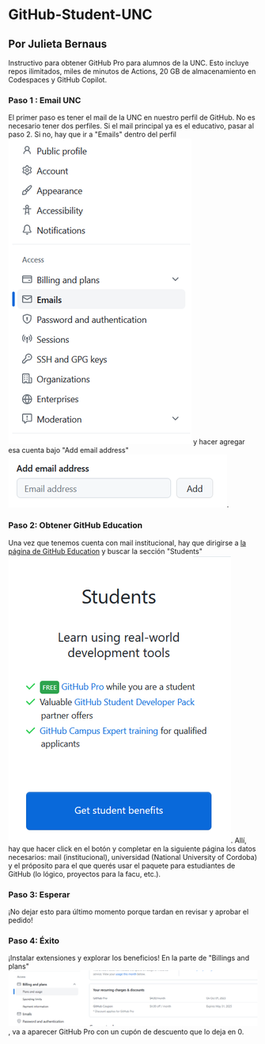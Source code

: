 # GitHub-Student-UNC

## Por Julieta Bernaus

Instructivo para obtener GitHub Pro para alumnos de la UNC. Esto incluye repos ilimitados, miles de minutos de Actions, 20 GB de almacenamiento en Codespaces y GitHub Copilot.

### Paso 1 : Email UNC

El primer paso es tener el mail de la UNC en nuestro perfil de GitHub. No es necesario tener dos perfiles.
Si el mail principal ya es el educativo, pasar al paso 2. 
Si no, hay que ir a "Emails" dentro del perfil!["Emails" dentro del perfil](lib/pic%201.png ) y hacer agregar esa cuenta bajo "Add email address" ![bajo "Add email address"](lib/pic%202.png). 

### Paso 2: Obtener GitHub Education

Una vez que tenemos cuenta con mail institucional, hay que dirigirse a [la página de GitHub Education](https://education.github.com/benefits?type=student) y buscar la sección "Students" !["Students"](lib/pic%203.png). 
Allí, hay que hacer click en el botón y completar en la siguiente página los datos necesarios: mail (institucional), universidad (National University of Cordoba) y el próposito para el que querés usar el paquete para estudiantes de GitHub (lo lógico, proyectos para la facu, etc.). 

### Paso 3: Esperar

¡No dejar esto para último momento porque tardan en revisar y aprobar el pedido!

### Paso 4: Éxito

¡Instalar extensiones y explorar los beneficios! En la parte de "Billings and plans" !["Billings and plans"](/lib/pic%204.png), va a aparecer GitHub Pro con un cupón de descuento que lo deja en 0.


